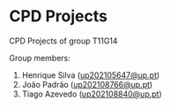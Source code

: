 # CPD Projects

CPD Projects of group T11G14

Group members:

1. Henrique Silva (up202105647@up.pt)
2. João Padrão (up202108766@up.pt)
3. Tiago Azevedo (up202108840@up.pt)
